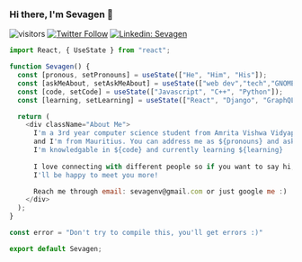 ### Hi there, I'm Sevagen 👋

![visitors](https://page-views.glitch.me/badge?page_id=VSevagen.VSevagen)
[![Twitter Follow](https://img.shields.io/twitter/follow/SevagenV?label=Follow)](https://twitter.com/intent/follow?screen_name=SevagenV)
[![Linkedin: Sevagen](https://img.shields.io/badge/-Sevagen-blue?style=flat-square&logo=Linkedin&logoColor=white&link=https://www.linkedin.com/in/veerasamy-sevagen/)](https://www.linkedin.com/in/veerasamy-sevagen/)



```javascript
import React, { UseState } from "react";

function Sevagen() {
  const [pronous, setPronouns] = useState(["He", "Him", "His"]);
  const [askMeAbout, setAskMeAbout] = useState(["web dev","tech","GNOME","scuba diving","Git"]);
  const [code, setCode] = useState(["Javascript", "C++", "Python"]);
  const [learning, setLearning] = useState(["React", "Django", "GraphQL"]);

  return (
    <div className="About Me">
      I'm a 3rd year computer science student from Amrita Vishwa Vidyapeetham, in the state of Kerala
      and I'm from Mauritius. You can address me as ${pronouns} and ask me about ${askMeAbout}
      I'm knowledgable in ${code} and currently learning ${learning}
      
      I love connecting with different people so if you want to say hi, 
      I'll be happy to meet you more!

      Reach me through email: sevagenv@gmail.com or just google me :)
    </div>
  );
}

const error = "Don't try to compile this, you'll get errors :)"

export default Sevagen;
```

<!--
**VSevagen/VSevagen** is a ✨ _special_ ✨ repository because its `README.md` (this file) appears on your GitHub profile.

Here are some ideas to get you started:

- 🔭 I’m currently working on ...
- 🌱 I’m currently learning ...
- 👯 I’m looking to collaborate on ...
- 🤔 I’m looking for help with ...
- 💬 Ask me about ...
- 📫 How to reach me: ...
- 😄 Pronouns: ...
- ⚡ Fun fact: ...
-->
